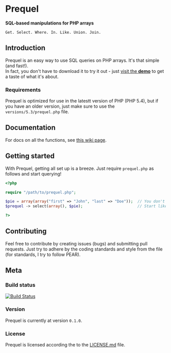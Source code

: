 Prequel
=======

**SQL-based manipulations for PHP arrays** 
```
Get. Select. Where. In. Like. Union. Join.
```

## Introduction

Prequel is an easy way to use SQL queries on PHP arrays. It's that simple (and fast!).  
In fact, you don't have to download it to try it out - just [visit the **demo**](http://fllat.lfred.info/prequel) to get a taste of what it's about.

### Requirements

Prequel is optimized for use in the latestt version of PHP (PHP 5.4), but if you have an older version, just make sure to use the `versions/5.3/prequel.php` file.

## Documentation
For docs on all the functions, see [this wiki page](https://github.com/fllat/prequel/wiki/Functions).

## Getting started
With Prequel, getting all set up is a breeze. Just require `prequel.php` as follows and start querying!

```php
<?php

require "/path/to/prequel.php";

$pie = array(array("first" => "John", "last" => "Doe"));  // You don't have to name it 'pie'
$prequel -> select(array(), $pie);                        // Start like so (perhaps just to test it out)

?>
```

## Contributing

Feel free to contribute by creating issues (bugs) and submitting pull requests. Just try to adhere by the coding standards and style from the file (for standards, I try to follow PEAR).

## Meta

### Build status
[![Build Status](https://travis-ci.org/fllat/prequel.png?branch=master)](https://travis-ci.org/fllat/prequel)

### Version
Prequel is currently at version `0.1.0`.

### License
Prequel is licensed according the to the [LICENSE.md](https://github.com/alfredxing/prequel/blob/master/LICENSE.md) file.
